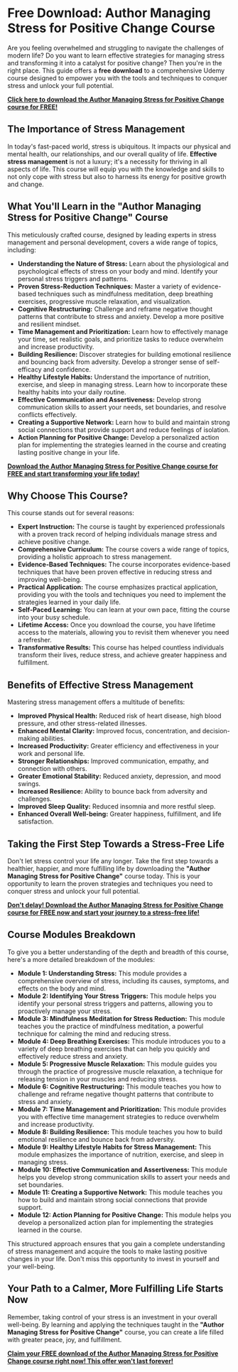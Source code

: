 # Free Download: Author Managing Stress for Positive Change Course

Are you feeling overwhelmed and struggling to navigate the challenges of modern life? Do you want to learn effective strategies for managing stress and transforming it into a catalyst for positive change? Then you're in the right place. This guide offers a **free download** to a comprehensive Udemy course designed to empower you with the tools and techniques to conquer stress and unlock your full potential.

[**Click here to download the Author Managing Stress for Positive Change course for FREE!**](https://udemywork.com/author-managing-stress-for-positive-change-course)

## The Importance of Stress Management

In today's fast-paced world, stress is ubiquitous. It impacts our physical and mental health, our relationships, and our overall quality of life. **Effective stress management** is not a luxury; it's a necessity for thriving in all aspects of life. This course will equip you with the knowledge and skills to not only cope with stress but also to harness its energy for positive growth and change.

## What You'll Learn in the "Author Managing Stress for Positive Change" Course

This meticulously crafted course, designed by leading experts in stress management and personal development, covers a wide range of topics, including:

*   **Understanding the Nature of Stress:** Learn about the physiological and psychological effects of stress on your body and mind. Identify your personal stress triggers and patterns.
*   **Proven Stress-Reduction Techniques:** Master a variety of evidence-based techniques such as mindfulness meditation, deep breathing exercises, progressive muscle relaxation, and visualization.
*   **Cognitive Restructuring:** Challenge and reframe negative thought patterns that contribute to stress and anxiety. Develop a more positive and resilient mindset.
*   **Time Management and Prioritization:** Learn how to effectively manage your time, set realistic goals, and prioritize tasks to reduce overwhelm and increase productivity.
*   **Building Resilience:** Discover strategies for building emotional resilience and bouncing back from adversity. Develop a stronger sense of self-efficacy and confidence.
*   **Healthy Lifestyle Habits:** Understand the importance of nutrition, exercise, and sleep in managing stress. Learn how to incorporate these healthy habits into your daily routine.
*   **Effective Communication and Assertiveness:** Develop strong communication skills to assert your needs, set boundaries, and resolve conflicts effectively.
*   **Creating a Supportive Network:** Learn how to build and maintain strong social connections that provide support and reduce feelings of isolation.
*   **Action Planning for Positive Change:** Develop a personalized action plan for implementing the strategies learned in the course and creating lasting positive change in your life.

[**Download the Author Managing Stress for Positive Change course for FREE and start transforming your life today!**](https://udemywork.com/author-managing-stress-for-positive-change-course)

## Why Choose This Course?

This course stands out for several reasons:

*   **Expert Instruction:** The course is taught by experienced professionals with a proven track record of helping individuals manage stress and achieve positive change.
*   **Comprehensive Curriculum:** The course covers a wide range of topics, providing a holistic approach to stress management.
*   **Evidence-Based Techniques:** The course incorporates evidence-based techniques that have been proven effective in reducing stress and improving well-being.
*   **Practical Application:** The course emphasizes practical application, providing you with the tools and techniques you need to implement the strategies learned in your daily life.
*   **Self-Paced Learning:** You can learn at your own pace, fitting the course into your busy schedule.
*   **Lifetime Access:** Once you download the course, you have lifetime access to the materials, allowing you to revisit them whenever you need a refresher.
*   **Transformative Results:** This course has helped countless individuals transform their lives, reduce stress, and achieve greater happiness and fulfillment.

## Benefits of Effective Stress Management

Mastering stress management offers a multitude of benefits:

*   **Improved Physical Health:** Reduced risk of heart disease, high blood pressure, and other stress-related illnesses.
*   **Enhanced Mental Clarity:** Improved focus, concentration, and decision-making abilities.
*   **Increased Productivity:** Greater efficiency and effectiveness in your work and personal life.
*   **Stronger Relationships:** Improved communication, empathy, and connection with others.
*   **Greater Emotional Stability:** Reduced anxiety, depression, and mood swings.
*   **Increased Resilience:** Ability to bounce back from adversity and challenges.
*   **Improved Sleep Quality:** Reduced insomnia and more restful sleep.
*   **Enhanced Overall Well-being:** Greater happiness, fulfillment, and life satisfaction.

## Taking the First Step Towards a Stress-Free Life

Don't let stress control your life any longer. Take the first step towards a healthier, happier, and more fulfilling life by downloading the **"Author Managing Stress for Positive Change"** course today. This is your opportunity to learn the proven strategies and techniques you need to conquer stress and unlock your full potential.

[**Don't delay! Download the Author Managing Stress for Positive Change course for FREE now and start your journey to a stress-free life!**](https://udemywork.com/author-managing-stress-for-positive-change-course)

## Course Modules Breakdown

To give you a better understanding of the depth and breadth of this course, here's a more detailed breakdown of the modules:

*   **Module 1: Understanding Stress:** This module provides a comprehensive overview of stress, including its causes, symptoms, and effects on the body and mind.
*   **Module 2: Identifying Your Stress Triggers:** This module helps you identify your personal stress triggers and patterns, allowing you to proactively manage your stress.
*   **Module 3: Mindfulness Meditation for Stress Reduction:** This module teaches you the practice of mindfulness meditation, a powerful technique for calming the mind and reducing stress.
*   **Module 4: Deep Breathing Exercises:** This module introduces you to a variety of deep breathing exercises that can help you quickly and effectively reduce stress and anxiety.
*   **Module 5: Progressive Muscle Relaxation:** This module guides you through the practice of progressive muscle relaxation, a technique for releasing tension in your muscles and reducing stress.
*   **Module 6: Cognitive Restructuring:** This module teaches you how to challenge and reframe negative thought patterns that contribute to stress and anxiety.
*   **Module 7: Time Management and Prioritization:** This module provides you with effective time management strategies to reduce overwhelm and increase productivity.
*   **Module 8: Building Resilience:** This module teaches you how to build emotional resilience and bounce back from adversity.
*   **Module 9: Healthy Lifestyle Habits for Stress Management:** This module emphasizes the importance of nutrition, exercise, and sleep in managing stress.
*   **Module 10: Effective Communication and Assertiveness:** This module helps you develop strong communication skills to assert your needs and set boundaries.
*   **Module 11: Creating a Supportive Network:** This module teaches you how to build and maintain strong social connections that provide support.
*   **Module 12: Action Planning for Positive Change:** This module helps you develop a personalized action plan for implementing the strategies learned in the course.

This structured approach ensures that you gain a complete understanding of stress management and acquire the tools to make lasting positive changes in your life. Don't miss this opportunity to invest in yourself and your well-being.

## Your Path to a Calmer, More Fulfilling Life Starts Now

Remember, taking control of your stress is an investment in your overall well-being. By learning and applying the techniques taught in the **"Author Managing Stress for Positive Change"** course, you can create a life filled with greater peace, joy, and fulfillment.

[**Claim your FREE download of the Author Managing Stress for Positive Change course right now! This offer won't last forever!**](https://udemywork.com/author-managing-stress-for-positive-change-course)
